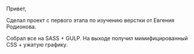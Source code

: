 Привет, 

Сделал проект с первого этапа по изучению верстки от Евгения Родионова. 

Собрал все на SASS + GULP. На выходе получил мимифицированный CSS + ужатую графику. 
